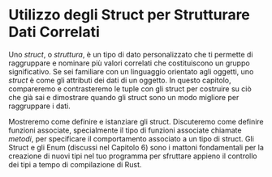 # Utilizzo degli Struct per Strutturare Dati Correlati

Uno *struct*, o *struttura*, è un tipo di dato personalizzato che ti permette di raggruppare
e nominare più valori correlati che costituiscono un gruppo significativo. Se
sei familiare con un linguaggio orientato agli oggetti, uno *struct* è come gli
attributi dei dati di un oggetto. In questo capitolo, compareremo e contrasteremo le tuple
con gli struct per costruire su ciò che già sai e dimostrare quando gli struct sono
un modo migliore per raggruppare i dati.

Mostreremo come definire e istanziare gli struct. Discuteremo come definire funzioni associate, specialmente il tipo di funzioni associate chiamate *metodi*, per specificare il comportamento associato a un tipo di struct. Gli Struct e gli Enum
(discussi nel Capitolo 6) sono i mattoni fondamentali per la creazione di nuovi tipi nel tuo
programma per sfruttare appieno il controllo dei tipi a tempo di compilazione di Rust.
